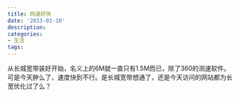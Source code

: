 ```yaml
---
title: 网速好快
date: '2013-01-10'
description:
categories:
- 生活
tags:
---
```


从长城宽带装好开始，名义上的6M就一直只有1.5M而已，除了360的测速软件。可是今天肿么了，速度快到不行。是长城宽带想通了，还是今天访问的网站都为长宽优化过了么？
